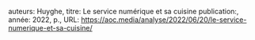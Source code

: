 auteurs: Huyghe, 
titre: Le service numérique et sa cuisine
publication:, 
année: 2022, 
p.,
URL: https://aoc.media/analyse/2022/06/20/le-service-numerique-et-sa-cuisine/

